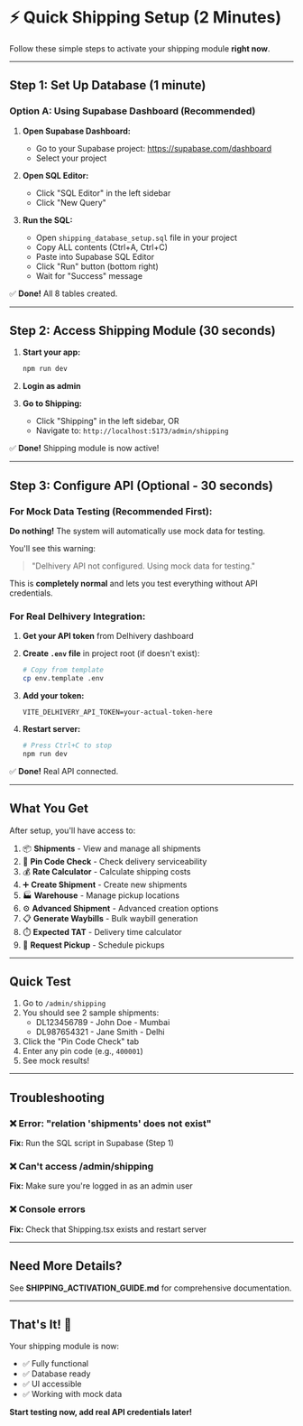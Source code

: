 # ⚡ Quick Shipping Setup (2 Minutes)

Follow these simple steps to activate your shipping module **right now**.

---

## Step 1: Set Up Database (1 minute)

### Option A: Using Supabase Dashboard (Recommended)

1. **Open Supabase Dashboard:**
   - Go to your Supabase project: https://supabase.com/dashboard
   - Select your project

2. **Open SQL Editor:**
   - Click "SQL Editor" in the left sidebar
   - Click "New Query"

3. **Run the SQL:**
   - Open `shipping_database_setup.sql` file in your project
   - Copy ALL contents (Ctrl+A, Ctrl+C)
   - Paste into Supabase SQL Editor
   - Click "Run" button (bottom right)
   - Wait for "Success" message

✅ **Done!** All 8 tables created.

---

## Step 2: Access Shipping Module (30 seconds)

1. **Start your app:**
   ```bash
   npm run dev
   ```

2. **Login as admin**

3. **Go to Shipping:**
   - Click "Shipping" in the left sidebar, OR
   - Navigate to: `http://localhost:5173/admin/shipping`

✅ **Done!** Shipping module is now active!

---

## Step 3: Configure API (Optional - 30 seconds)

### For Mock Data Testing (Recommended First):
**Do nothing!** The system will automatically use mock data for testing.

You'll see this warning:
> "Delhivery API not configured. Using mock data for testing."

This is **completely normal** and lets you test everything without API credentials.

### For Real Delhivery Integration:

1. **Get your API token** from Delhivery dashboard

2. **Create `.env` file** in project root (if doesn't exist):
   ```bash
   # Copy from template
   cp env.template .env
   ```

3. **Add your token:**
   ```env
   VITE_DELHIVERY_API_TOKEN=your-actual-token-here
   ```

4. **Restart server:**
   ```bash
   # Press Ctrl+C to stop
   npm run dev
   ```

✅ **Done!** Real API connected.

---

## What You Get

After setup, you'll have access to:

1. 📦 **Shipments** - View and manage all shipments
2. 📍 **Pin Code Check** - Check delivery serviceability  
3. 💰 **Rate Calculator** - Calculate shipping costs
4. ➕ **Create Shipment** - Create new shipments
5. 🏭 **Warehouse** - Manage pickup locations
6. ⚙️ **Advanced Shipment** - Advanced creation options
7. 📋 **Generate Waybills** - Bulk waybill generation
8. ⏱️ **Expected TAT** - Delivery time calculator
9. 🚛 **Request Pickup** - Schedule pickups

---

## Quick Test

1. Go to `/admin/shipping`
2. You should see 2 sample shipments:
   - DL123456789 - John Doe - Mumbai
   - DL987654321 - Jane Smith - Delhi
3. Click the "Pin Code Check" tab
4. Enter any pin code (e.g., `400001`)
5. See mock results!

---

## Troubleshooting

### ❌ Error: "relation 'shipments' does not exist"
**Fix:** Run the SQL script in Supabase (Step 1)

### ❌ Can't access /admin/shipping
**Fix:** Make sure you're logged in as an admin user

### ❌ Console errors
**Fix:** Check that Shipping.tsx exists and restart server

---

## Need More Details?

See **SHIPPING_ACTIVATION_GUIDE.md** for comprehensive documentation.

---

## That's It! 🎉

Your shipping module is now:
- ✅ Fully functional
- ✅ Database ready
- ✅ UI accessible
- ✅ Working with mock data

**Start testing now, add real API credentials later!**

